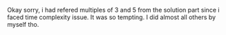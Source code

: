 Okay sorry, i had refered multiples of 3 and 5 from the solution part since i faced time complexity issue. It was so tempting. I did almost all others by myself tho.
